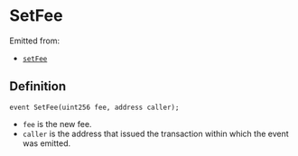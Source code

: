 # SetFee

Emitted from:

* [`setFee`](/api/contracts/or-abstract/jbpayoutredemptionpaymentterminal/write/setfee.md)

## Definition

```solidity
event SetFee(uint256 fee, address caller);
```

* `fee` is the new fee.
* `caller` is the address that issued the transaction within which the event was emitted.
